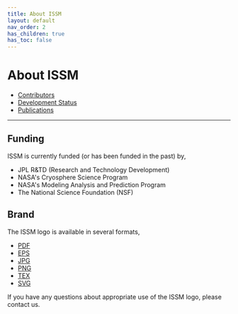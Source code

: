 ```yaml
---
title: About ISSM
layout: default
nav_order: 2
has_children: true
has_toc: false
---
```


# About ISSM
- <a href="./contributors" target="_top">Contributors</a>
- <a href="./development-status" target="_top">Development Status</a>
- <a href="./publications" target="_top">Publications</a>
<!--- - <a href="./news" target="_top">News</a> --->

----

## Funding
ISSM is currently funded (or has been funded in the past) by,
- JPL R&TD (Research and Technology Development)
- NASA's Cryosphere Science Program
- NASA's Modeling Analysis and Prediction Program
- The National Science Foundation (NSF)

## Brand
The ISSM logo is available in several formats,
- <a href="/assets/img/brand/ISSMlogo.pdf" download>PDF</a>
- <a href="/assets/img/brand/ISSMlogo.eps" download>EPS</a>
- <a href="/assets/img/brand/ISSMlogo.jpg" download>JPG</a>
- <a href="/assets/img/brand/ISSMlogo.png" download>PNG</a>
- <a href="/assets/img/brand/ISSMlogo.tex" download>TEX</a>
- <a href="/assets/img/brand/ISSMlogo.svg" download>SVG</a>

If you have any questions about appropriate use of the ISSM logo, please contact us.
